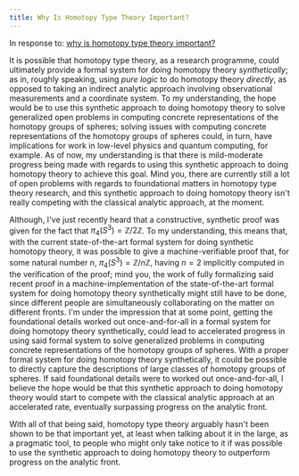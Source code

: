 ```yaml
---
title: Why Is Homotopy Type Theory Important?
---
```


In response to: [why is homotopy type theory important?](https://www.quora.com/Why-is-homotopy-type-theory-important)

It is possible that homotopy type theory, as a research programme, could ultimately provide a formal system for doing homotopy theory *synthetically*; as in, roughly speaking, using *pure logic* to do homotopy theory *directly*, as opposed to taking an indirect analytic approach involving observational measurements and a coordinate system. To my understanding, the hope would be to use this synthetic approach to doing homotopy theory to solve generalized open problems in computing concrete representations of the homotopy groups of spheres; solving issues with computing concrete representations of the homotopy groups of spheres could, in turn, have implications for work in low-level physics and quantum computing, for example. As of now, my understanding is that there is mild-moderate progress being made with regards to using this synthetic approach to doing homotopy theory to achieve this goal. Mind you, there are currently still a lot of open problems with regards to foundational matters in homotopy type theory research, and this synthetic approach to doing homotopy theory isn't really competing with the classical analytic approach, at the moment.

Although, I've just recently heard that a constructive, synthetic proof was given for the fact that $\pi_4(S^3) = \mathbb{Z}/2\mathbb{Z}$. To my understanding, this means that, with the current state-of-the-art formal system for doing synthetic homotopy theory, it was possible to give a machine-verifiable proof that, for some natural number $n$, $\pi_4(S^3)=\mathbb{Z}/n\mathbb{Z}$, having $n = 2$  implicitly computed in the verification of the proof; mind you, the work of fully formalizing said recent proof in a machine-implementation of the state-of-the-art formal system for doing homotopy theory synthetically might still have to be done, since different people are simultaneously collaborating on the matter on different fronts. I'm under the impression that at some point, getting the foundational details worked out once-and-for-all in a formal system for doing homotopy theory synthetically, could lead to accelerated progress in using said formal system to solve generalized problems in computing concrete representations of the homotopy groups of spheres. With a proper formal system for doing homotopy theory synthetically, it could be possible to directly capture the descriptions of large classes of homotopy groups of spheres. If said foundational details were to worked out once-and-for-all, I believe the hope would be that this synthetic approach to doing homotopy theory would start to compete with the classical analytic approach at an accelerated rate, eventually surpassing progress on the analytic front.

With all of that being said, homotopy type theory arguably hasn't  been shown to be that important yet, at least when talking about it in the large, as a pragmatic tool, to people who might only take notice to it if was possible to use the synthetic approach to doing homotopy theory to outperform progress on the analytic front.
